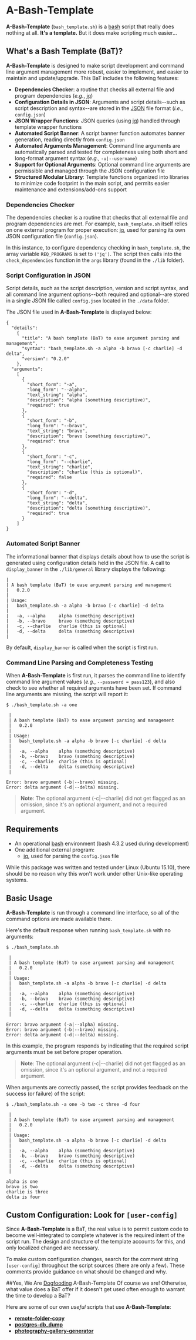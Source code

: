 # A-Bash-Template
**A-Bash-Template** (`bash_template.sh`) is a [bash](https://en.wikipedia.org/wiki/Bash_%28Unix_shell%29) script that really does nothing at all. **It's a template.** But it does make scripting much easier...

## What's a Bash Template (BaT)?

**A-Bash-Template** is designed to make script development and command line argument management more robust, easier to implement, and easier to maintain and update/upgrade. This BaT includes the following features:

- **Dependencies Checker**: a routine that checks all external file and program dependencies (*e.g.*, [jq](https://stedolan.github.io/jq/))
- **Configuration Details in JSON**: Arguments and script details--such as script description and syntax--are stored in the [JSON](http://www.json.org/) file format (*i.e.*, `config.json`)
- **JSON Wrapper Functions**: JSON queries (using [jq](https://stedolan.github.io/jq/)) handled through template wrapper functions
- **Automated Script Banner**: A script banner function automates banner generation, reading directly from `config.json`
- **Automated Arguments Management**: Command line arguments are automatically parsed and tested for completeness using both short and long-format argument syntax (*e.g.*, `-u|--username`)
- **Support for Optional Arguments**: Optional command line arguments are permissible and managed through the JSON configuration file
- **Structured Modular Library**: Template functions organized into libraries to minimize code footprint in the main script, and permits easier maintenance and extensions/add-ons support

### Dependencies Checker
The dependencies checker is a routine that checks that all external file and program dependencies are met. For example, `bash_template.sh` itself relies on one external program for proper execution: [jq](https://stedolan.github.io/jq/), used for parsing its own JSON configuration file (`config.json`).

In this instance, to configure dependency checking in `bash_template.sh`, the array variable `REQ_PROGRAMS` is set to `('jq')`. The script then calls into the `check_dependencies` function in the `args` library (found in the `./lib` folder).

### Script Configuration in JSON
Script details, such as the script description, version and script syntax, and all command line argument options--both required and optional--are stored in a single JSON file called `config.json` located in the `./data` folder.

The JSON file used in **A-Bash-Template** is displayed below:

    {
      "details":
        {
          "title": "A bash template (BaT) to ease argument parsing and management",
          "syntax": "bash_template.sh -a alpha -b bravo [-c charlie] -d delta",
          "version": "0.2.0"
        },
      "arguments":
        [
          {
            "short_form": "-a",
            "long_form": "--alpha",
            "text_string": "alpha",
            "description": "alpha (something descriptive)",
            "required": true
          },
          {
            "short_form": "-b",
            "long_form": "--bravo",
            "text_string": "bravo",
            "description": "bravo (something descriptive)",
            "required": true
          },
          {
            "short_form": "-c",
            "long_form": "--charlie",
            "text_string": "charlie",
            "description": "charlie (this is optional)",
            "required": false
          },
          {
            "short_form": "-d",
            "long_form": "--delta",
            "text_string": "delta",
            "description": "delta (something descriptive)",
            "required": true
          }
        ]
    }


### Automated Script Banner
The informational banner that displays details about how to use the script is generated using configuration details held in the JSON file. A call to `display_banner` in the `./lib/general` library displays the following:


    |
    | A bash template (BaT) to ease argument parsing and management
    |   0.2.0
    |
    | Usage:
    |   bash_template.sh -a alpha -b bravo [-c charlie] -d delta
    |
    |   -a, --alpha 	alpha (something descriptive)
    |   -b, --bravo 	bravo (something descriptive)
    |   -c, --charlie 	charlie (this is optional)
    |   -d, --delta 	delta (something descriptive)
    |

By default,  `display_banner` is called when the script is first run.

### Command Line Parsing and Completeness Testing
When **A-Bash-Template** is first run, it parses the command line to identify command line argument values (*e.g.*, `--password = pass123`), and also check to see whether all required arguments have been set. If command line arguments are missing, the script will report it:

    $ ./bash_template.sh -a one

     |
     | A bash template (BaT) to ease argument parsing and management
     |   0.2.0
     |
     | Usage:
     |   bash_template.sh -a alpha -b bravo [-c charlie] -d delta
     |
     |   -a, --alpha 	alpha (something descriptive)
     |   -b, --bravo 	bravo (something descriptive)
     |   -c, --charlie 	charlie (this is optional)
     |   -d, --delta 	delta (something descriptive)
     |

    Error: bravo argument (-b|--bravo) missing.
    Error: delta argument (-d|--delta) missing.

> **Note**:  The optional argument (-c|--charlie) did not get flagged as an omission, since it's an optional argument, and not a required argument.


## Requirements

 - An operational [bash](https://en.wikipedia.org/wiki/Bash_%28Unix_shell%29) environment (bash 4.3.2 used during development)
 -  One additional external program:
    + [jq](https://stedolan.github.io/jq/), used for parsing the `config.json` file

While this package was written and tested under Linux (Ubuntu 15.10), there should be no reason why this won't work under other Unix-like operating systems.


## Basic Usage
**A-Bash-Template** is run through a command line interface, so all of the command options are made available there.

Here's the default response when running `bash_template.sh` with no arguments:

    $ ./bash_template.sh

     |
     | A bash template (BaT) to ease argument parsing and management
     |   0.2.0
     |
     | Usage:
     |   bash_template.sh -a alpha -b bravo [-c charlie] -d delta
     |
     |   -a, --alpha 	alpha (something descriptive)
     |   -b, --bravo 	bravo (something descriptive)
     |   -c, --charlie 	charlie (this is optional)
     |   -d, --delta 	delta (something descriptive)
     |

    Error: bravo argument (-a|--alpha) missing.
    Error: bravo argument (-b|--bravo) missing.
    Error: delta argument (-d|--delta) missing.


In this example, the program responds by indicating that the required script arguments must be set before proper operation. 

> **Note**:  The optional argument (-c|--charlie) did not get flagged as an omission, since it's an optional argument, and not a required argument.

When arguments are correctly passed, the script provides feedback on the success (or failure) of the script:

    $ ./bash_template.sh -a one -b two -c three -d four

     |
     | A bash template (BaT) to ease argument parsing and management
     |   0.2.0
     |
     | Usage:
     |   bash_template.sh -a alpha -b bravo [-c charlie] -d delta
     |
     |   -a, --alpha 	alpha (something descriptive)
     |   -b, --bravo 	bravo (something descriptive)
     |   -c, --charlie 	charlie (this is optional)
     |   -d, --delta 	delta (something descriptive)
     |

    alpha is one
    bravo is two
    charlie is three
    delta is four

## Custom Configuration: Look for `[user-config]` 
Since **A-Bash-Template** is a BaT, the real value is to permit custom code to become well-integrated to complete whatever is the required intent of the script run. The design and structure of the template accounts for this, and only  localized changed are necessary.

To make custom configuration changes, search for the comment string `[user-config]` throughout the script sources (there are only a few). These comments provide guidance on what should be changed and why.

##Yes, We Are [Dogfooding](https://en.wikipedia.org/wiki/Eating_your_own_dog_food) A-Bash-Template
Of course we are! Otherwise, what value does a BaT offer if it doesn't get used often enough to warrant the time to develop a BaT?

Here are some of our own *useful* scripts that use **A-Bash-Template**: 

 - **[remote-folder-copy](https://github.com/richbl/remote-folder-copy)**
 - **[postgres-db_dump](https://github.com/richbl/postgresql-db-dump)**
 - **[photography-gallery-generator](https://github.com/richbl/photography-gallery-generator)**
